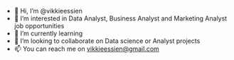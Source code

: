 - 👋 Hi, I’m @vikkieessien
- 👀 I’m interested in Data Analyst, Business Analyst and Marketing Analyst job opportunities
- 🌱 I’m currently learning 
- 💞️ I’m looking to collaborate on Data science or Analyst projects
- 📫 You can reach me on vikkieessien@gmail.com

<!---
vikkieessien/vikkieessien is a ✨ special ✨ repository because its `README.md` (this file) appears on your GitHub profile.
You can click the Preview link to take a look at your changes.
--->
